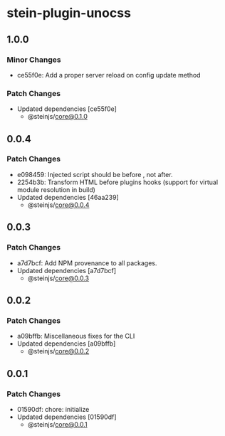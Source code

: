 # stein-plugin-unocss

## 1.0.0

### Minor Changes

- ce55f0e: Add a proper server reload on config update method

### Patch Changes

- Updated dependencies [ce55f0e]
  - @steinjs/core@0.1.0

## 0.0.4

### Patch Changes

- e098459: Injected script should be before </head>, not after.
- 2254b3b: Transform HTML before plugins hooks (support for virtual module resolution in build)
- Updated dependencies [46aa239]
  - @steinjs/core@0.0.4

## 0.0.3

### Patch Changes

- a7d7bcf: Add NPM provenance to all packages.
- Updated dependencies [a7d7bcf]
  - @steinjs/core@0.0.3

## 0.0.2

### Patch Changes

- a09bffb: Miscellaneous fixes for the CLI
- Updated dependencies [a09bffb]
  - @steinjs/core@0.0.2

## 0.0.1

### Patch Changes

- 01590df: chore: initialize
- Updated dependencies [01590df]
  - @steinjs/core@0.0.1
